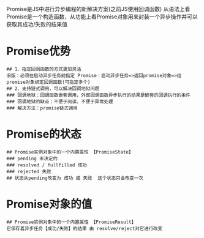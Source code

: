 Promise是JS中进行异步编程的新解决方案(之前JS使用回调函数)
从语法上看Promise是一个构造函数，从功能上看Promise对象用来封装一个异步操作并可以获取其成功/失败的结果值
# Promise优势
    ## 1、指定回调函数的方式更加灵活
    旧版：必须在启动异步任务前指定 Promise：启动异步任务=>返回promise对象=>给promise对象绑定回调函数(可指定多个)
    ## 2、支持链式调用，可以解决回调地狱问题
    ### 回调地狱：回调函数嵌套调用，外部回调函数异步执行的结果是嵌套的回调执行的条件
    ### 回调地狱的缺点：不便于阅读、不便于异常处理
    ### 解决方法：promise链式调用

# Promise的状态
    ## Promise实例对象中的一个内置属性 【PromiseState】
    ### pending 未决定的
    ### resolved / fullfilled 成功
    ### rejected 失败 
    ## 状态从pending改变为 成功 或 失败  这个状态只会改变一次

# Promise对象的值
    ## Promise实例对象中的一个内置属性 【PromiseResult】
    它保存着异步任务【成功/失败】的结果 由 resolve/reject对它进行改变